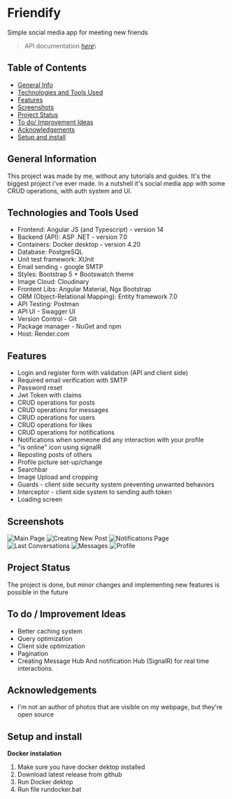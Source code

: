 # Friendify
Simple social media app for meeting new friends
> API documentation [_here_](https://friendify-api-documentation.onrender.com/index.html)\

## Table of Contents

-  [General Info](#general-information)
-  [Technologies and Tools Used](#technologies-and-tools-used)
-  [Features](#features)
-  [Screenshots](#screenshots)
-  [Project Status](#project-status)
-  [To do/ Improvement Ideas](#to-do--improvement-ideas)
-  [Acknowledgements](#acknowledgements)
-  [Setup and install](#setup-and-install)

## General Information

This project was made by me, without any tutorials and guides. It's the biggest project i've ever made. In a nutshell it's social media app with some CRUD operations, with auth system and UI.

## Technologies and Tools Used

-  Frontend: Angular JS (and Typescript) - version 14
-  Backend (API): ASP .NET - version 7.0
-  Containers: Docker desktop - version 4.20
-  Database: PostgreSQL
-  Unit test framework: XUnit
-  Email sending - google SMTP
-  Styles: Bootstrap 5 + Bootswatch theme
-  Image Cloud: Cloudinary
-  Frontent Libs: Angular Material, Ngx Bootstrap
-  ORM (Object-Relational Mapping): Entity framework 7.0
-  API Testing: Postman
-  API UI - Swagger UI
-  Version Control - Git
-  Package manager - NuGet and npm
-  Host: Render.com

## Features

-  Login and register form with validation (API and client side)
-  Required email verification with SMTP
-  Password reset
-  Jwt Token with claims
-  CRUD operations for posts
-  CRUD operations for messages
-  CRUD operations for users
-  CRUD operations for likes
-  CRUD operations for notifications
-  Notifications when someone did any interaction with your profile
-  "is online" icon using signalR
-  Reposting posts of others
-  Profile picture set-up/change
-  Searchbar
-  Image Upload and cropping
-  Guards - client side security system preventing unwanted behaviors
-  Interceptor - client side system to sending auth token
-  Loading screen

## Screenshots

![Main Page](https://res.cloudinary.com/dwy4hhhjr/image/upload/w_900,h_495/v1707938494/screen1_djjirv.png)
![Creating New Post](https://res.cloudinary.com/dwy4hhhjr/image/upload/w_900,h_495/v1707938494/screen3_if27o2.png)
![Notifications Page](https://res.cloudinary.com/dwy4hhhjr/image/upload/w_900,h_495/v1707938493/screen4_elfpek.png)
![Last Conversations](https://res.cloudinary.com/dwy4hhhjr/image/upload/w_900,h_495/v1707938493/screen5_ep8nyc.png)
![Messages](https://res.cloudinary.com/dwy4hhhjr/image/upload/w_900,h_495/v1707938494/screen6_q2btyl.png)
![Profile](https://res.cloudinary.com/dwy4hhhjr/image/upload/w_900,h_495/v1707938493/screen7_czh0s8.png)

## Project Status

The project is done, but minor changes and implementing new features is possible in the future

## To do / Improvement Ideas

-  Better caching system
-  Query optimization
-  Client side optimization
-  Pagination
-  Creating Message Hub And notification Hub (SignalR) for real time interactions.

## Acknowledgements

-  I'm not an author of photos that are visible on my webpage, but they're open source

## Setup and install

**Docker instalation**

1. Make sure you have docker dektop installed
2. Download latest release from github
3. Run Docker dektop
4. Run file rundocker.bat
